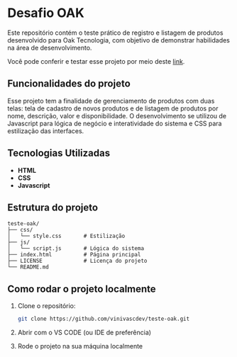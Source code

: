 # Desafio OAK

Este repositório contém o teste prático de registro e listagem de produtos desenvolvido para Oak Tecnologia, com objetivo de demonstrar habilidades na área de desenvolvimento.

Você pode conferir e testar esse projeto por meio deste [link](https://vinivascdev.github.io/teste-oak/).

## Funcionalidades do projeto
Esse projeto tem a finalidade de gerenciamento de produtos com duas telas: tela de cadastro de novos produtos e de listagem de produtos por nome, descrição, valor e disponibilidade. O desenvolvimento se utilizou de Javascript para lógica de negócio e interatividade do sistema e CSS para estilização das interfaces.

## Tecnologias Utilizadas  
- **HTML**
- **CSS** 
- **Javascript**

## Estrutura do projeto
```
teste-oak/
├── css/
│   └── style.css       # Estilização
├── js/
│   └── script.js       # Lógica do sistema
├── index.html          # Página principal
├── LICENSE             # Licença do projeto
└── README.md 
```

## Como rodar o projeto localmente

1. Clone o repositório:  
   ```bash
   git clone https://github.com/vinivascdev/teste-oak.git
    ```
2. Abrir com o VS CODE (ou IDE de preferência)

3. Rode o projeto na sua máquina localmente